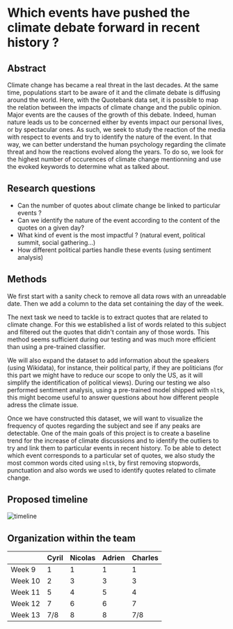 # Which events have pushed the climate debate forward in recent history ?

## Abstract 


Climate change has became a real threat in the last decades. At the same time, populations start to be aware of it and the climate debate is diffusing around the world. Here, with the Quotebank data set, it is possible to map the relation between the impacts of climate change and the public opinion. Major events are the causes of the growth of this debate. Indeed, human nature leads us to be concerned either by events impact our personal lives, or by spectacular ones. As such, we seek to study the reaction of the media with respect to events and try to identify the nature of the event. In that way, we can better understand the human psychology regarding the climate threat and how the reactions evolved along the years. To do so, we look for the highest number of occurences of climate change mentionning and use the evoked keywords to determine what as talked about.

## Research questions

* Can the number of quotes about climate change be linked to particular events ?
* Can we identify the nature of the event according to the content of the quotes on a given day?
* What kind of event is the most impactful ? (natural event, political summit, social gathering...)
* How different political parties handle these events (using sentiment analysis)

## Methods

We first start with a sanity check to remove all data rows with an unreadable date. Then we add a column to the data set containing the day of the week. 

The next task we need to tackle is to extract quotes that are related to climate change. For this we established a list of words related to this subject and filtered out the quotes that didn't contain any of those words. This method seems sufficient during our testing and was much more efficient than using a pre-trained classifier.

We will also expand the dataset to add information about the speakers (using Wikidata), for instance, their political party, if they are politicians (for this part we might have to reduce our scope to only the US, as it will simplify the identification of political views). During our testing we also performed sentiment analysis, using a pre-trained model shipped with `nltk`, this might become useful to answer questions about how different people adress the climate issue.

Once we have constructed this dataset, we will want to visualize the frequency of quotes regarding the subject and see if any peaks are detectable. One of the main goals of this project is to create a baseline trend for the increase of climate discussions and to identify the outliers to try and link them to particular events in recent history. To be able to detect which event corresponds to a particular set of quotes, we also study the most common words cited using `nltk`, by first removing stopwords, punctuation and also words we used to identify quotes related to climate change.

## Proposed timeline

![timeline](https://user-images.githubusercontent.com/9378265/141483454-d3a8cd20-4bd4-468f-b0b8-592ef4c423a6.png)


## Organization within the team

| |  Cyril | Nicolas  | Adrien  | Charles  |
|---|---|---|---|---|
| Week 9  | 1 | 1 | 1 | 1 |
| Week 10  | 2 | 3 | 3 | 3 |
|  Week 11 | 5 | 4 | 5 | 4 |
|  Week 12 | 7 | 6 | 6 | 7 |
| Week 13  |7/8| 8 | 8 |7/8|
